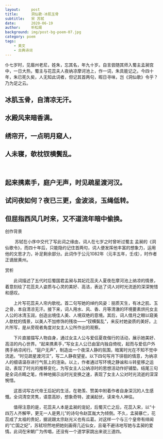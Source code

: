 ```yaml
---
layout:     post
title:      洞仙歌·冰肌玉骨
subtitle:   宋 苏轼
date:       2020-06-19
author:     听松阁
background: img/post-bg-poem-07.jpg
category: poem
tags:
    - 美文
    - 古典诗词
---
```


仆七岁时，见眉州老尼，姓朱，忘其名，年九十岁。自言尝随其师入蜀主孟昶宫中，一日大热，蜀主与花蕊夫人夜纳凉摩诃池上，作一词，朱具能记之。今四十年，朱已死久矣，人无知此词者，但记其首两句，暇日寻味，岂《洞仙歌》令乎？乃为足之云。


## 冰肌玉骨，自清凉无汗。
## 水殿风来暗香满。
## 绣帘开，一点明月窥人，
## 人未寝，欹枕钗横鬓乱。
&nbsp;
## 起来携素手，庭户无声，时见疏星渡河汉。
## 试问夜如何？夜已三更，金波淡，玉绳低转。
## 但屈指西风几时来，又不道流年暗中偷换。



创作背景

　　 苏轼在小序中交代了写此词之缘由，词人在七岁之时曾听过蜀主 孟昶的《洞仙歌令》，而四十年后，只能隐约记住首两句，词人便发挥他丰富的想象力，运用他的文思才力，补足剩余部分。此词作于公元1082年（元丰五年，壬戌），时作者正谪居黄州。 





赏析

　　此词描述了五代时后蜀国君孟昶与其妃花蕊夫人夏夜在摩河池上纳凉的情景，着意刻绘了花蕊夫人姿质与心灵的美好、高洁，表达了词人对时光流逝的深深惋惜和感叹。

　　上片写花蕊夫人帘内欹枕。首二句写她的绰约风姿：丽质天生，有冰之肌、玉之骨，本自清凉无汗。接下来，词人用水、风、香、月等清澈的环境要素烘托女主人公的冰清玉润，创造出境佳人美、人境双绝的意境。其后，词人借月之眼以窥美人欹枕的情景，以美人不加修饰的残妆——“钗横鬓乱”，来反衬她姿质的美好。上片所写，是从旁观者角度对女主人公所作出的观察。

　　下片直接描写人物自身，通过女主人公与爱侣夏夜偕行的活动，展示她美好、高洁的内心世界。“起来携素手，”写女主人公已由室内独自倚枕，起而与爱侣户外携手纳凉闲行。“庭户无声”，制造出一个夜深人静的氛围，暗寓时光在不知不觉中流逝。“时见疏星渡河汉”，写二人静夜望星。以下四句写月下徘徊的情意，为纳凉人的细语温存进行气氛上的渲染。以上，作者通过写环境之静谧和斗转星移之运动，表现了时光的推移变化，为写女主人公纳凉时的思想活动作好铺垫。结尾三句是全词点睛之笔，传神地揭示出时光变换之速，表现了女主人公对时光流逝的深深惋惜。

　　这首词写古代帝王后妃的生活，在艳羡、赞美中附着作者自身深沉的人生感慨。全词清空灵隽，语意高妙，想象奇特，波澜起伏，读来令人神往。

　　值得注意的是，花蕊夫人本是孟昶的宠妃，后蜀灭亡之后，花蕊入宋，以“十四万人齐解甲，更无一人是男儿”的诗句令赵匡胤大为倾倒。不久，孟昶暴亡，花蕊成了太祖的贵妃，据说跟太宗赵光义也有瓜葛。对这样一个与三个皇帝有绯闻的“亡国之妃”，苏轼坦然地把她刻画得几近仙女，且毫不避讳地写她与孟昶的爱情。此词在宋朝广为传唱，还没有一个道学家跳出来说三道四。
